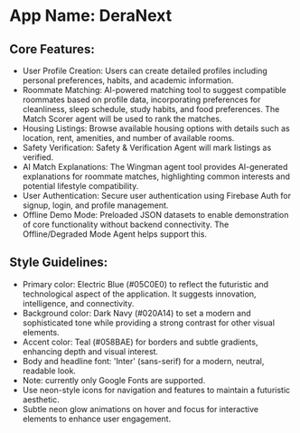 # **App Name**: DeraNext

## Core Features:

- User Profile Creation: Users can create detailed profiles including personal preferences, habits, and academic information.
- Roommate Matching: AI-powered matching tool to suggest compatible roommates based on profile data, incorporating preferences for cleanliness, sleep schedule, study habits, and food preferences. The Match Scorer agent will be used to rank the matches.
- Housing Listings: Browse available housing options with details such as location, rent, amenities, and number of available rooms.
- Safety Verification: Safety & Verification Agent will mark listings as verified.
- AI Match Explanations: The Wingman agent tool provides AI-generated explanations for roommate matches, highlighting common interests and potential lifestyle compatibility.
- User Authentication: Secure user authentication using Firebase Auth for signup, login, and profile management.
- Offline Demo Mode: Preloaded JSON datasets to enable demonstration of core functionality without backend connectivity. The Offline/Degraded Mode Agent helps support this.

## Style Guidelines:

- Primary color: Electric Blue (#05C0E0) to reflect the futuristic and technological aspect of the application. It suggests innovation, intelligence, and connectivity.
- Background color: Dark Navy (#020A14) to set a modern and sophisticated tone while providing a strong contrast for other visual elements.
- Accent color: Teal (#058BAE) for borders and subtle gradients, enhancing depth and visual interest.
- Body and headline font: 'Inter' (sans-serif) for a modern, neutral, readable look.
- Note: currently only Google Fonts are supported.
- Use neon-style icons for navigation and features to maintain a futuristic aesthetic.
- Subtle neon glow animations on hover and focus for interactive elements to enhance user engagement.